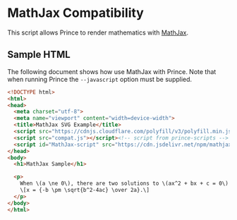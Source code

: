# MathJax Compatibility

This script allows Prince to render mathematics with [MathJax](https://www.mathjax.org/).

## Sample HTML

The following document shows how use MathJax with Prince. Note that when running Prince the `--javascript` option must be supplied.

```html
<!DOCTYPE html>
<html>
<head>
  <meta charset="utf-8">
  <meta name="viewport" content="width=device-width">
  <title>MathJax SVG Example</title>
  <script src="https://cdnjs.cloudflare.com/polyfill/v3/polyfill.min.js?features=es6"></script>
  <script src="compat.js"></script><!-- script from prince-scripts -->
  <script id="MathJax-script" src="https://cdn.jsdelivr.net/npm/mathjax@3/es5/tex-svg.js"></script>
</head>
<body>
  <h1>MathJax Sample</h1>

  <p>
    When \(a \ne 0\), there are two solutions to \(ax^2 + bx + c = 0\) and they are
    \[x = {-b \pm \sqrt{b^2-4ac} \over 2a}.\]
  </p>
</body>
</html>
```
